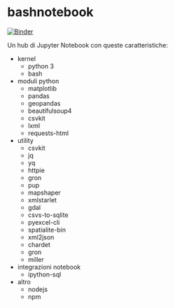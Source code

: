 # bashnotebook

[![Binder](https://mybinder.org/badge.svg)](https://mybinder.org/v2/gh/aborruso/bashnotebook/master)

Un hub di Jupyter Notebook con queste caratteristiche: 

- kernel
    - python 3
    - bash
- moduli python
    - matplotlib
    - pandas
    - geopandas
    - beautifulsoup4
    - csvkit
    - lxml
    - requests-html
- utility
    - csvkit
    - jq
    - yq
    - httpie
    - gron
    - pup
    - mapshaper
    - xmlstarlet
    - gdal
    - csvs-to-sqlite
    - pyexcel-cli
    - spatialite-bin
    - xml2json
    - chardet
    - gron
    - miller
- integrazioni notebook
    - ipython-sql
- altro
    - nodejs
    - npm
